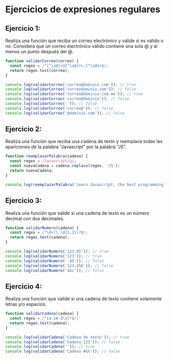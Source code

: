 # Ejercicios de expresiones regulares
## Ejercicio 1:
Realiza una función que reciba un correo electrónico y valide si es válido o no. Considera que un correo electrónico válido contiene una sola @ y al menos un punto después del @.

```javascript
function validarCorreo(correo) {
  const regex = /^[^\s@]+@[^\s@]+\.[^\s@]+$/;
  return regex.test(correo);
}

console.log(validarCorreo('correo@dominio.com')); // true
console.log(validarCorreo('correodominio.com')); // false
console.log(validarCorreo('correo@dominio.com.mx')); // true
console.log(validarCorreo('correo@dominio')); // false
console.log(validarCorreo('')); // false
console.log(validarCorreo('correo@')); // false
console.log(validarCorreo('@dominio.com')); // false
```

## Ejercicio 2:
Realiza una función que reciba una cadena de texto y reemplace todas las apariciones de la palabra "Javascript" por la palabra "JS".

```javascript
function reemplazarPalabra(cadena) {
  const regex = /Javascript/gi;
  const nuevaCadena = cadena.replace(regex, 'JS');
  return nuevaCadena;
}

console.log(reemplazarPalabra('Learn Javascript, the best programming language in Javascript')); // Learn JS, the best programming language in JS
```

## Ejercicio 3:
Realiza una función que valide si una cadena de texto es un número decimal con dos decimales.

```javascript
function validarNumero(cadena) {
  const regex = /^\d+(\.\d{1,2})?$/;
  return regex.test(cadena);
}

console.log(validarNumero('123.45')); // true
console.log(validarNumero('123')); // true
console.log(validarNumero('.45')); // false
console.log(validarNumero('123.456')); // false
console.log(validarNumero('abc')); // false
```

## Ejercicio 4:
Realiza una función que valide si una cadena de texto contiene solamente letras y/o espacios.

```javascript
function validarCadena(cadena) {
  const regex = /^[a-zA-Z\s]*$/;
  return regex.test(cadena);
}

console.log(validarCadena('Cadena de texto')); // true
console.log(validarCadena('Cadena 123')); // false
console.log(validarCadena('')); // true
console.log(validarCadena('Cadena #&%')); // false
```
